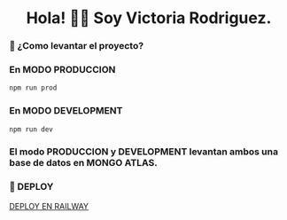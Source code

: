 <h1 align="center">Hola! 👋🏽 Soy Victoria Rodriguez.</h1>

<h3> 🌱 ¿Como levantar el proyecto? </h3>

### En MODO PRODUCCION

```bash
npm run prod
```

### En MODO DEVELOPMENT

```bash
npm run dev
```

### El modo PRODUCCION y DEVELOPMENT levantan ambos una base de datos en MONGO ATLAS. 

### 🚀 DEPLOY
<a href=https://backendnode-production-7aa2.up.railway.app/auth/signup >DEPLOY EN RAILWAY</a>
